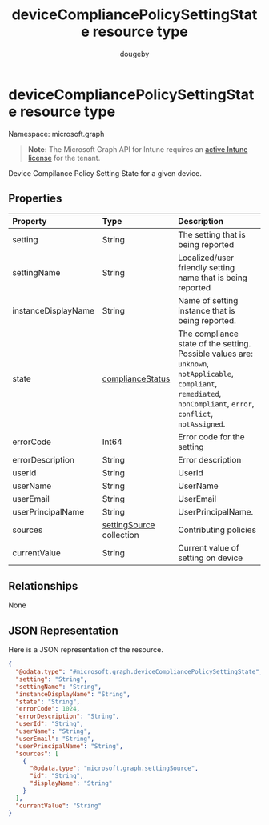 ﻿---
title: "deviceCompliancePolicySettingState resource type"
description: "Device Compilance Policy Setting State for a given device."
author: "dougeby"
localization_priority: Normal
ms.prod: "intune"
doc_type: resourcePageType
---

# deviceCompliancePolicySettingState resource type

Namespace: microsoft.graph

> **Note:** The Microsoft Graph API for Intune requires an [active Intune license](https://go.microsoft.com/fwlink/?linkid=839381) for the tenant.

Device Compilance Policy Setting State for a given device.

## Properties

| Property            | Type                                                                          | Description                                                                                                                                                          |
| :------------------ | :---------------------------------------------------------------------------- | :------------------------------------------------------------------------------------------------------------------------------------------------------------------- |
| setting             | String                                                                        | The setting that is being reported                                                                                                                                   |
| settingName         | String                                                                        | Localized/user friendly setting name that is being reported                                                                                                          |
| instanceDisplayName | String                                                                        | Name of setting instance that is being reported.                                                                                                                     |
| state               | [complianceStatus](../resources/intune-shared-compliancestatus.md)            | The compliance state of the setting. Possible values are: `unknown`, `notApplicable`, `compliant`, `remediated`, `nonCompliant`, `error`, `conflict`, `notAssigned`. |
| errorCode           | Int64                                                                         | Error code for the setting                                                                                                                                           |
| errorDescription    | String                                                                        | Error description                                                                                                                                                    |
| userId              | String                                                                        | UserId                                                                                                                                                               |
| userName            | String                                                                        | UserName                                                                                                                                                             |
| userEmail           | String                                                                        | UserEmail                                                                                                                                                            |
| userPrincipalName   | String                                                                        | UserPrincipalName.                                                                                                                                                   |
| sources             | [settingSource](../resources/intune-deviceconfig-settingsource.md) collection | Contributing policies                                                                                                                                                |
| currentValue        | String                                                                        | Current value of setting on device                                                                                                                                   |

## Relationships

None

## JSON Representation

Here is a JSON representation of the resource.

<!-- {
  "blockType": "resource",
  "@odata.type": "microsoft.graph.deviceCompliancePolicySettingState"
}
-->

```json
{
  "@odata.type": "#microsoft.graph.deviceCompliancePolicySettingState",
  "setting": "String",
  "settingName": "String",
  "instanceDisplayName": "String",
  "state": "String",
  "errorCode": 1024,
  "errorDescription": "String",
  "userId": "String",
  "userName": "String",
  "userEmail": "String",
  "userPrincipalName": "String",
  "sources": [
    {
      "@odata.type": "microsoft.graph.settingSource",
      "id": "String",
      "displayName": "String"
    }
  ],
  "currentValue": "String"
}
```
